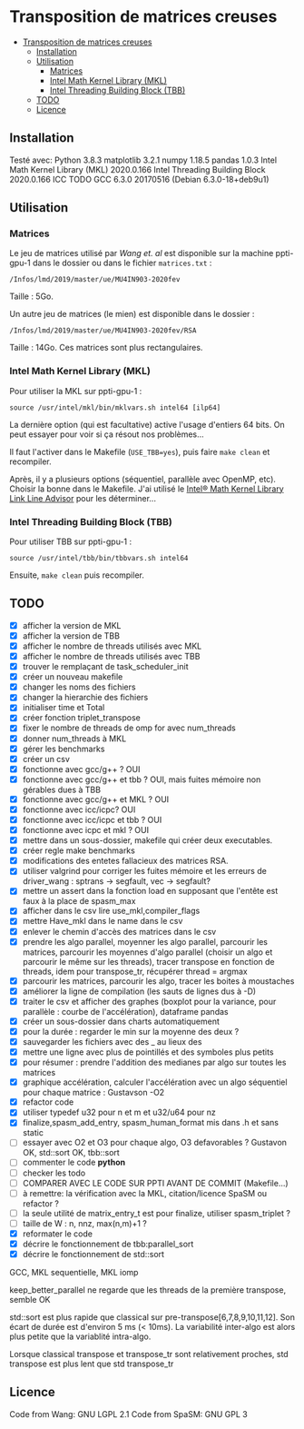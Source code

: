# Transposition de matrices creuses

- [Transposition de matrices creuses](#transposition-de-matrices-creuses)
  - [Installation](#installation)
  - [Utilisation](#utilisation)
    - [Matrices](#matrices)
    - [Intel Math Kernel Library (MKL)](#intel-math-kernel-library-mkl)
    - [Intel Threading Building Block (TBB)](#intel-threading-building-block-tbb)
  - [TODO](#todo)
  - [Licence](#licence)

## Installation

Testé avec:
Python 3.8.3
matplotlib 3.2.1
numpy 1.18.5
pandas 1.0.3
Intel Math Kernel Library (MKL) 2020.0.166
Intel Threading Building Block 2020.0.166
ICC TODO
GCC 6.3.0 20170516 (Debian 6.3.0-18+deb9u1)

## Utilisation

### Matrices

Le jeu de matrices utilisé par *Wang et. al* est disponible sur la machine ppti-gpu-1 dans le dossier ou dans le fichier `matrices.txt` :

`/Infos/lmd/2019/master/ue/MU4IN903-2020fev`

Taille : 5Go.

Un autre jeu de matrices (le mien) est disponible dans le dossier :

`/Infos/lmd/2019/master/ue/MU4IN903-2020fev/RSA`

Taille : 14Go. Ces matrices sont plus rectangulaires.

### Intel Math Kernel Library (MKL)

Pour utiliser la MKL sur ppti-gpu-1 :

`source /usr/intel/mkl/bin/mklvars.sh intel64 [ilp64]`

La dernière option (qui est facultative) active l'usage d'entiers 64 bits. On peut essayer pour voir si ça résout nos problèmes...

Il faut l'activer dans le Makefile (`USE_TBB=yes`), puis faire `make clean` et recompiler.

Après, il y a plusieurs options (séquentiel, parallèle avec OpenMP, etc). Choisir la bonne dans le Makefile. J'ai utilisé le [Intel® Math Kernel Library Link Line Advisor](https://software.intel.com/content/www/us/en/develop/articles/intel-mkl-link-line-advisor.html) pour les déterminer...

### Intel Threading Building Block (TBB)

Pour utiliser TBB sur ppti-gpu-1 :

`source /usr/intel/tbb/bin/tbbvars.sh intel64`

Ensuite, `make clean` puis recompiler.

## TODO

- [x] afficher la version de MKL
- [x] afficher la version de TBB
- [x] afficher le nombre de threads utilisés avec MKL
- [x] afficher le nombre de threads utilisés avec TBB
- [x] trouver le remplaçant de task_scheduler_init
- [x] créer un nouveau makefile
- [x] changer les noms des fichiers
- [x] changer la hierarchie des fichiers
- [x] initialiser time et Total
- [x] créer fonction triplet_transpose
- [x] fixer le nombre de threads de omp for avec num_threads
- [x] donner num_threads à MKL
- [x] gérer les benchmarks
- [x] créer un csv
- [x] fonctionne avec gcc/g++ ? OUI
- [x] fonctionne avec gcc/g++ et tbb ? OUI, mais fuites mémoire non gérables dues à TBB
- [x] fonctionne avec gcc/g++ et MKL ? OUI
- [x] fonctionne avec icc/icpc? OUI
- [x] fonctionne avec icc/icpc et tbb ? OUI
- [x] fonctionne avec icpc et mkl ? OUI
- [x] mettre dans un sous-dossier, makefile qui créer deux executables.
- [x] créer regle make benchmarks
- [x] modifications des entetes fallacieux des matrices RSA.
- [x] utiliser valgrind pour corriger les fuites mémoire et les erreurs de driver_wang : sptrans -> segfault, vec -> segfault?
- [x] mettre un assert dans la fonction load en supposant que l'entête est faux à la place de spasm_max
- [x] afficher dans le csv lire use_mkl,compiler_flags
- [x] mettre Have_mkl dans le name dans le csv
- [x] enlever le chemin d'accès des matrices dans le csv
- [x] prendre les algo parallel, moyenner les algo parallel, parcourir les matrices, parcourir les moyennes d'algo parallel (choisir un algo et parcourir le même sur les threads), tracer transpose en fonction de threads, idem pour transpose_tr, récupérer thread = argmax
- [x] parcourir les matrices, parcourir les algo, tracer les boites à moustaches
- [x] améliorer la ligne de compilation (les sauts de lignes dus à -D)
- [x] traiter le csv et afficher des graphes (boxplot pour la variance, pour parallèle : courbe de l'accélération), dataframe pandas
- [x] créer un sous-dossier dans charts automatiquement
- [x] pour la durée : regarder le min sur la moyenne des deux ?
- [x] sauvegarder les fichiers avec des _ au lieux des  
- [x] mettre une ligne avec plus de pointillés et des symboles plus petits
- [x] pour résumer : prendre l'addition des medianes par algo sur toutes les matrices
- [x] graphique accélération, calculer l'accélération avec un algo séquentiel pour chaque matrice : Gustavson -O2
- [x] refactor code
- [x] utiliser typedef u32 pour n et m et u32/u64 pour nz
- [x] finalize,spasm_add_entry, spasm_human_format mis dans .h et sans static
- [ ] essayer avec O2 et O3 pour chaque algo, O3 defavorables ? Gustavon OK, std::sort OK, tbb::sort
- [ ] commenter le code **python**
- [ ] checker les todo
- [ ] COMPARER AVEC LE CODE SUR PPTI AVANT DE COMMIT (Makefile...)
- [ ] à remettre: la vérification avec la MKL, citation/licence SpaSM ou refactor ?
- [ ] la seule utilité de matrix_entry_t est pour finalize, utiliser spasm_triplet ?
- [ ] taille de W : n, nnz, max(n,m)+1 ?
- [x] reformater le code
- [x] décrire le fonctionnement de tbb:parallel_sort
- [x] décrire le fonctionnement de std::sort

GCC, MKL sequentielle, MKL iomp

keep_better_parallel ne regarde que les threads de la première transpose, semble OK

std::sort est plus rapide que classical sur pre-transpose[6,7,8,9,10,11,12]. Son écart de durée est d'environ 5 ms (< 10ms). La variabilité inter-algo est alors plus petite que la variablité intra-algo.

Lorsque classical transpose et transpose_tr sont relativement proches, std transpose est plus lent que std transpose_tr

## Licence

Code from Wang: GNU LGPL 2.1
Code from SpaSM: GNU GPL 3
